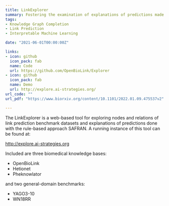 ```yaml
---
title: LinkExplorer
summary: Fostering the examination of explanations of predictions made by rule-based link prediction approaches.
tags:
- Knowledge Graph Completion
- Link Prediction
- Interpretable Machine Learning

date: "2021-06-01T00:00:00Z"

links:
- icon: github
  icon_pack: fab
  name: Code
  url: https://github.com/OpenBioLink/Explorer
- icon: github
  icon_pack: fab
  name: Demo
  url: http://explore.ai-strategies.org/
url_code: ""
url_pdf: "https://www.biorxiv.org/content/10.1101/2022.01.09.475537v2"

---
```


The LinkExplorer is a web-based tool for exploring nodes and relations of link prediction benchmark datasets and explanations of predictions done with the rule-based approach SAFRAN. A running instance of this tool can be found at:

http://explore.ai-strategies.org

Included are three biomedical knowledge bases:

- OpenBioLink
- Hetionet
- Pheknowlator

and two general-domain benchmarks:

- YAGO3-10
- WN18RR

